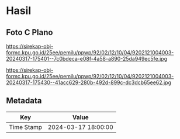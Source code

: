 # Hasil

## Foto C Plano

https://sirekap-obj-formc.kpu.go.id/25ee/pemilu/ppwp/92/02/12/10/04/9202121004003-20240317-175401--7c0bdeca-e08f-4a58-a890-25da949ec5fe.jpg

https://sirekap-obj-formc.kpu.go.id/25ee/pemilu/ppwp/92/02/12/10/04/9202121004003-20240317-175430--41acc629-280b-492d-899c-dc3dcb65ee62.jpg


## Metadata

| Key        | Value               |
| ---------- | ------------------- |
| Time Stamp | 2024-03-17 18:00:00 |



